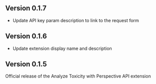 ## Version 0.1.7

- Update API key param description to link to the request form

## Version 0.1.6

- Update extension display name and description

## Version 0.1.5

Official release of the Analyze Toxicity with Perspective API extension
